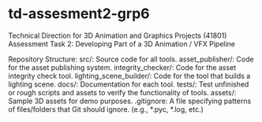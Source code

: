 # td-assesment2-grp6
Technical Direction for 3D Animation and Graphics Projects (41801) Assessment Task 2: Developing Part of a 3D Animation / VFX Pipeline

Repository Structure:
  src/: Source code for all tools.
    asset_publisher/: Code for the asset publishing system.
    integrity_checker/: Code for the asset integrity check tool.
    lighting_scene_builder/: Code for the tool that builds a lighting scene.
  docs/: Documentation for each tool.
  tests/: Test unfinished or rough scripts and assets to verify the functionality of tools.
  assets/: Sample 3D assets for demo purposes.
  .gitignore: A file specifying patterns of files/folders that Git should ignore. (e.g., *.pyc, *.log, etc.)
